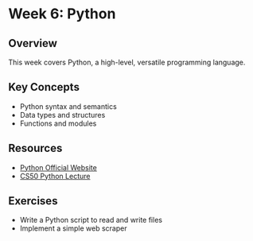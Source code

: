 # Week 6: Python

## Overview
This week covers Python, a high-level, versatile programming language.

## Key Concepts
- Python syntax and semantics
- Data types and structures
- Functions and modules

## Resources
- [Python Official Website](https://www.python.org/)
- [CS50 Python Lecture](https://cs50.harvard.edu/college/2023/fall/weeks/6/)

## Exercises
- Write a Python script to read and write files
- Implement a simple web scraper 